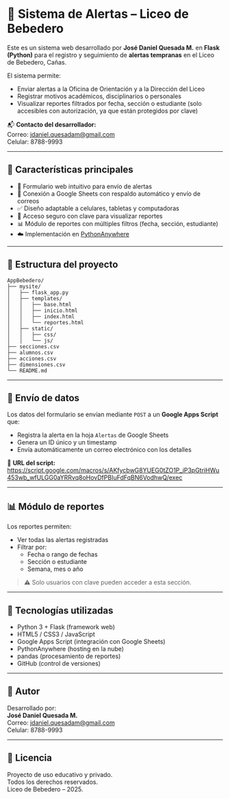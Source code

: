 
# 📢 Sistema de Alertas – Liceo de Bebedero

Este es un sistema web desarrollado por **José Daniel Quesada M.** en **Flask (Python)** para el registro y seguimiento de **alertas tempranas** en el Liceo de Bebedero, Cañas.

El sistema permite:
- Enviar alertas a la Oficina de Orientación y a la Dirección del Liceo
- Registrar motivos académicos, disciplinarios o personales
- Visualizar reportes filtrados por fecha, sección o estudiante (solo accesibles con autorización, ya que están protegidos por clave)

📬 **Contacto del desarrollador:**  
Correo: [jdaniel.quesadam@gmail.com](mailto:jdaniel.quesadam@gmail.com)  
Celular: 8788-9993

---

## 🚀 Características principales

- 📝 Formulario web intuitivo para envío de alertas  
- 🔄 Conexión a Google Sheets con respaldo automático y envío de correos  
- ✅ Diseño adaptable a celulares, tabletas y computadoras  
- 🔐 Acceso seguro con clave para visualizar reportes  
- 📊 Módulo de reportes con múltiples filtros (fecha, sección, estudiante)  
- ☁️ Implementación en [PythonAnywhere](https://AppBebedero.pythonanywhere.com)

---

## 📁 Estructura del proyecto

```
AppBebedero/
├── mysite/
│   ├── flask_app.py
│   ├── templates/
│   │   ├── base.html
│   │   ├── inicio.html
│   │   ├── index.html
│   │   └── reportes.html
│   ├── static/
│   │   ├── css/
│   │   └── js/
├── secciones.csv
├── alumnos.csv
├── acciones.csv
├── dimensiones.csv
└── README.md
```

---

## 🔄 Envío de datos

Los datos del formulario se envían mediante `POST` a un **Google Apps Script** que:

- Registra la alerta en la hoja `Alertas` de Google Sheets
- Genera un ID único y un timestamp
- Envía automáticamente un correo electrónico con los detalles

🔗 **URL del script:**  
https://script.google.com/macros/s/AKfycbwG8YUEG0tZO1P_iP3pGtriHWu453wb_wfULGG0aYRRvq8oHovDfPBIuFdFqBN6VodhwQ/exec

---

## 📊 Módulo de reportes

Los reportes permiten:
- Ver todas las alertas registradas
- Filtrar por:
  - Fecha o rango de fechas
  - Sección o estudiante
  - Semana, mes o año

> ⚠️ Solo usuarios con clave pueden acceder a esta sección.

---

## 🧪 Tecnologías utilizadas

- Python 3 + Flask (framework web)
- HTML5 / CSS3 / JavaScript
- Google Apps Script (integración con Google Sheets)
- PythonAnywhere (hosting en la nube)
- pandas (procesamiento de reportes)
- GitHub (control de versiones)

---

## 👤 Autor

Desarrollado por:  
**José Daniel Quesada M.**  
Correo: jdaniel.quesadam@gmail.com  
Celular: 8788-9993

---

## 📌 Licencia

Proyecto de uso educativo y privado.  
Todos los derechos reservados.  
Liceo de Bebedero – 2025.

